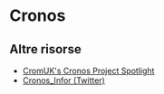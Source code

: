 # Cronos

## Altre risorse

- [CromUK's Cronos Project Spotlight](https://airtable.com/shrFtMD61leDezvRM/tblBHDX8RBNUOP5BG)
- [Cronos_Infor (Twitter)](https://twitter.com/cronos_infor)

